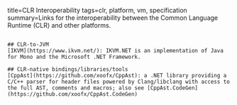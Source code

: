 title=CLR Interoperability
tags=clr, platform, vm, specification
summary=Links for the interoperability between the Common Language Runtime (CLR) and other platforms.
~~~~~~

## CLR-to-JVM
[IKVM](https://www.ikvm.net/): IKVM.NET is an implementation of Java for Mono and the Microsoft .NET Framework.

## CLR-native bindings/libraries/tools
[CppAst](https://github.com/xoofx/CppAst): a .NET library providing a C/C++ parser for header files powered by Clang/libclang with access to the full AST, comments and macros; also see [CppAst.CodeGen](https://github.com/xoofx/CppAst.CodeGen)

